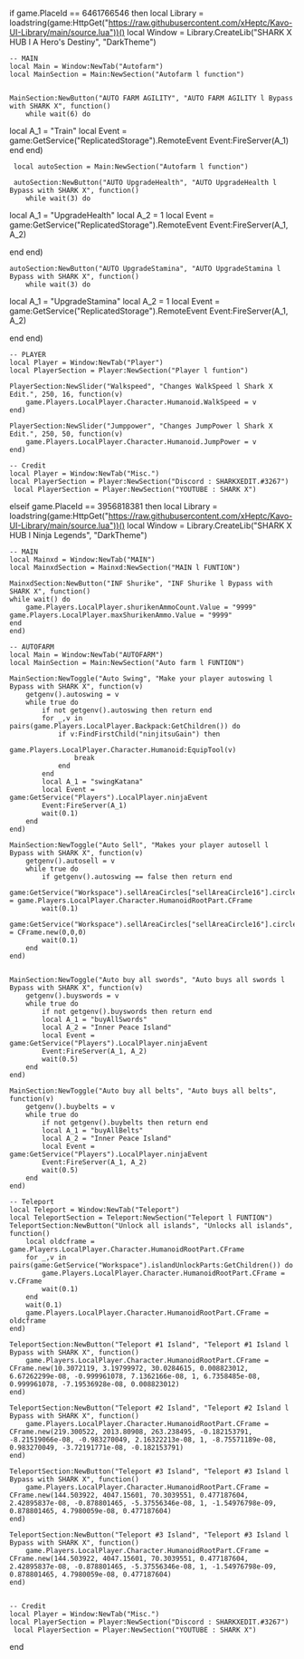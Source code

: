 if game.PlaceId == 6461766546 then
    local Library = loadstring(game:HttpGet("https://raw.githubusercontent.com/xHeptc/Kavo-UI-Library/main/source.lua"))()
    local Window = Library.CreateLib("SHARK X HUB l A Hero's Destiny", "DarkTheme")
	

    -- MAIN
    local Main = Window:NewTab("Autofarm")
    local MainSection = Main:NewSection("Autofarm l function")

	
    MainSection:NewButton("AUTO FARM AGILITY", "AUTO FARM AGILITY l Bypass with SHARK X", function()
        while wait(6) do
local A_1 = "Train"
local Event = game:GetService("ReplicatedStorage").RemoteEvent
Event:FireServer(A_1)
end
    end)
	
	 local autoSection = Main:NewSection("Autofarm l function")
	 
	 autoSection:NewButton("AUTO UpgradeHealth", "AUTO UpgradeHealth l Bypass with SHARK X", function()
        while wait(3) do
local A_1 = "UpgradeHealth"
local A_2 = 1
local Event = game:GetService("ReplicatedStorage").RemoteEvent
Event:FireServer(A_1, A_2)

end
    end)
	
	autoSection:NewButton("AUTO UpgradeStamina", "AUTO UpgradeStamina l Bypass with SHARK X", function()
        while wait(3) do
local A_1 = "UpgradeStamina"
local A_2 = 1
local Event = game:GetService("ReplicatedStorage").RemoteEvent
Event:FireServer(A_1, A_2)

end
    end)
	

	

    -- PLAYER
    local Player = Window:NewTab("Player")
    local PlayerSection = Player:NewSection("Player l funtion")

    PlayerSection:NewSlider("Walkspeed", "Changes WalkSpeed l Shark X Edit.", 250, 16, function(v)
        game.Players.LocalPlayer.Character.Humanoid.WalkSpeed = v
    end)

    PlayerSection:NewSlider("Jumppower", "Changes JumpPower l Shark X Edit.", 250, 50, function(v)
        game.Players.LocalPlayer.Character.Humanoid.JumpPower = v
    end)
	
	-- Credit
    local Player = Window:NewTab("Misc.")
    local PlayerSection = Player:NewSection("Discord : SHARKXEDIT.#3267")
	 local PlayerSection = Player:NewSection("YOUTUBE : SHARK X")
	
	
elseif game.PlaceId == 3956818381 then
    local Library = loadstring(game:HttpGet("https://raw.githubusercontent.com/xHeptc/Kavo-UI-Library/main/source.lua"))()
    local Window = Library.CreateLib("SHARK X HUB l Ninja  Legends", "DarkTheme")

	-- MAIN
	local Mainxd = Window:NewTab("MAIN")
    local MainxdSection = Mainxd:NewSection("MAIN l FUNTION")
	
	MainxdSection:NewButton("INF Shurike", "INF Shurike l Bypass with SHARK X", function()
	while wait() do
        game.Players.LocalPlayer.shurikenAmmoCount.Value = "9999"
	game.Players.LocalPlayer.maxShurikenAmmo.Value = "9999"
	end
    end)
	
    -- AUTOFARM
    local Main = Window:NewTab("AUTOFARM")
    local MainSection = Main:NewSection("Auto farm l FUNTION")

    MainSection:NewToggle("Auto Swing", "Make your player autoswing l Bypass with SHARK X", function(v)
        getgenv().autoswing = v
        while true do
            if not getgenv().autoswing then return end
            for _,v in pairs(game.Players.LocalPlayer.Backpack:GetChildren()) do
                if v:FindFirstChild("ninjitsuGain") then
                    game.Players.LocalPlayer.Character.Humanoid:EquipTool(v)
                    break
                end
            end
            local A_1 = "swingKatana"
            local Event = game:GetService("Players").LocalPlayer.ninjaEvent
            Event:FireServer(A_1)
            wait(0.1)
        end
    end)

    MainSection:NewToggle("Auto Sell", "Makes your player autosell l Bypass with SHARK X", function(v)
        getgenv().autosell = v
        while true do
            if getgenv().autoswing == false then return end
            game:GetService("Workspace").sellAreaCircles["sellAreaCircle16"].circleInner.CFrame = game.Players.LocalPlayer.Character.HumanoidRootPart.CFrame
            wait(0.1)
            game:GetService("Workspace").sellAreaCircles["sellAreaCircle16"].circleInner.CFrame = CFrame.new(0,0,0)
            wait(0.1)
        end
    end)

    
    MainSection:NewToggle("Auto buy all swords", "Auto buys all swords l Bypass with SHARK X", function(v)
        getgenv().buyswords = v
        while true do
            if not getgenv().buyswords then return end
            local A_1 = "buyAllSwords"
            local A_2 = "Inner Peace Island"
            local Event = game:GetService("Players").LocalPlayer.ninjaEvent
            Event:FireServer(A_1, A_2)
            wait(0.5)
        end
    end)

    MainSection:NewToggle("Auto buy all belts", "Auto buys all belts", function(v)
        getgenv().buybelts = v
        while true do
            if not getgenv().buybelts then return end
            local A_1 = "buyAllBelts"
            local A_2 = "Inner Peace Island"
            local Event = game:GetService("Players").LocalPlayer.ninjaEvent
            Event:FireServer(A_1, A_2)
            wait(0.5)
        end
    end)
	
	-- Teleport
    local Teleport = Window:NewTab("Teleport")
    local TeleportSection = Teleport:NewSection("Teleport l FUNTION")
	TeleportSection:NewButton("Unlock all islands", "Unlocks all islands", function()
        local oldcframe = game.Players.LocalPlayer.Character.HumanoidRootPart.CFrame
        for _,v in pairs(game:GetService("Workspace").islandUnlockParts:GetChildren()) do
            game.Players.LocalPlayer.Character.HumanoidRootPart.CFrame = v.CFrame
            wait(0.1)
        end
        wait(0.1)
        game.Players.LocalPlayer.Character.HumanoidRootPart.CFrame = oldcframe
    end)
	
	TeleportSection:NewButton("Teleport #1 Island", "Teleport #1 Island l Bypass with SHARK X", function()
        game.Players.LocalPlayer.Character.HumanoidRootPart.CFrame = CFrame.new(10.3072119, 3.19799972, 30.0284615, 0.008823012, 6.67262299e-08, -0.999961078, 7.1362166e-08, 1, 6.7358485e-08, 0.999961078, -7.19536928e-08, 0.008823012)
    end)
	
	TeleportSection:NewButton("Teleport #2 Island", "Teleport #2 Island l Bypass with SHARK X", function()
        game.Players.LocalPlayer.Character.HumanoidRootPart.CFrame = CFrame.new(219.300522, 2013.80908, 263.238495, -0.182153791, -8.21519066e-08, -0.983270049, 2.16322213e-08, 1, -8.75571189e-08, 0.983270049, -3.72191771e-08, -0.182153791)
    end)
	
	TeleportSection:NewButton("Teleport #3 Island", "Teleport #3 Island l Bypass with SHARK X", function()
        game.Players.LocalPlayer.Character.HumanoidRootPart.CFrame = CFrame.new(144.503922, 4047.15601, 70.3039551, 0.477187604, 2.42895837e-08, -0.878801465, -5.37556346e-08, 1, -1.54976798e-09, 0.878801465, 4.7980059e-08, 0.477187604)
    end)
	
	TeleportSection:NewButton("Teleport #3 Island", "Teleport #3 Island l Bypass with SHARK X", function()
        game.Players.LocalPlayer.Character.HumanoidRootPart.CFrame = CFrame.new(144.503922, 4047.15601, 70.3039551, 0.477187604, 2.42895837e-08, -0.878801465, -5.37556346e-08, 1, -1.54976798e-09, 0.878801465, 4.7980059e-08, 0.477187604)
    end)
	
	
	-- Credit
    local Player = Window:NewTab("Misc.")
    local PlayerSection = Player:NewSection("Discord : SHARKXEDIT.#3267")
	 local PlayerSection = Player:NewSection("YOUTUBE : SHARK X")
	
end
